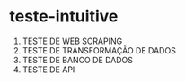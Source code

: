 # teste-intuitive
1. TESTE DE WEB SCRAPING
2. TESTE DE TRANSFORMAÇÃO DE DADOS
3. TESTE DE BANCO DE DADOS
4. TESTE DE API



